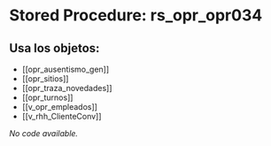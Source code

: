 # Stored Procedure: rs_opr_opr034

## Usa los objetos:
- [[opr_ausentismo_gen]]
- [[opr_sitios]]
- [[opr_traza_novedades]]
- [[opr_turnos]]
- [[v_opr_empleados]]
- [[v_rhh_ClienteConv]]

*No code available.*
